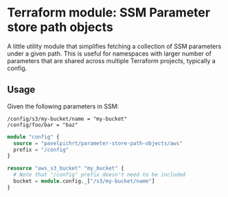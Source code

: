 # Terraform module: SSM Parameter store path objects

A little utility module that simplifies fetching a collection of SSM parameters under a given path. This is useful for namespaces with larger number of parameters that are shared across multiple Terraform projects, typically a config.

## Usage

Given the following parameters in SSM:

```
/config/s3/my-bucket/name = "my-bucket"
/config/foo/bar = "baz"
```

```terraform
module "config" {
  source = "pavelpichrt/parameter-store-path-objects/aws"
  prefix = "/config"
}

resource "aws_s3_bucket" "my_bucket" {
  # Note that "/config" prefix doesn't need to be included
  bucket = module.config._["/s3/my-bucket/name"]
}
```
